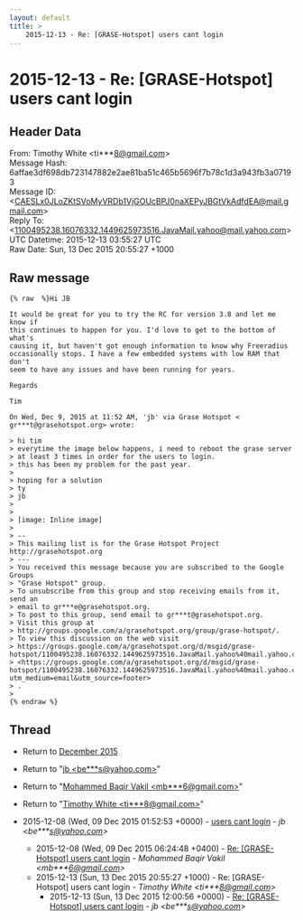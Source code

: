 ```yaml
---
layout: default
title: >
    2015-12-13 - Re: [GRASE-Hotspot] users cant login
---
```


# 2015-12-13 - Re: [GRASE-Hotspot] users cant login

## Header Data

From: Timothy White \<ti***8@gmail.com\><br>
Message Hash: 6affae3df698db723147882e2ae81ba51c465b5696f7b78c1d3a943fb3a07193<br>
Message ID: \<CAESLx0JLoZKtSVoMyVRDb1VjGOUcBPJ0naXEPyJBGtVkAdfdEA@mail.gmail.com\><br>
Reply To: \<1100495238.16076332.1449625973516.JavaMail.yahoo@mail.yahoo.com\><br>
UTC Datetime: 2015-12-13 03:55:27 UTC<br>
Raw Date: Sun, 13 Dec 2015 20:55:27 +1000<br>

## Raw message

```
{% raw  %}Hi JB

It would be great for you to try the RC for version 3.8 and let me know if
this continues to happen for you. I'd love to get to the bottom of what's
causing it, but haven't got enough information to know why Freeradius
occasionally stops. I have a few embedded systems with low RAM that don't
seem to have any issues and have been running for years.

Regards

Tim

On Wed, Dec 9, 2015 at 11:52 AM, 'jb' via Grase Hotspot <
gr***t@grasehotspot.org> wrote:

> hi tim
> everytime the image below happens, i need to reboot the grase server
> at least 3 times in order for the users to login.
> this has been my problem for the past year.
>
> hoping for a solution
> ty
> jb
>
>
> [image: Inline image]
>
> --
> This mailing list is for the Grase Hotspot Project http://grasehotspot.org
> ---
> You received this message because you are subscribed to the Google Groups
> "Grase Hotspot" group.
> To unsubscribe from this group and stop receiving emails from it, send an
> email to gr***e@grasehotspot.org.
> To post to this group, send email to gr***t@grasehotspot.org.
> Visit this group at
> http://groups.google.com/a/grasehotspot.org/group/grase-hotspot/.
> To view this discussion on the web visit
> https://groups.google.com/a/grasehotspot.org/d/msgid/grase-hotspot/1100495238.16076332.1449625973516.JavaMail.yahoo%40mail.yahoo.com
> <https://groups.google.com/a/grasehotspot.org/d/msgid/grase-hotspot/1100495238.16076332.1449625973516.JavaMail.yahoo%40mail.yahoo.com?utm_medium=email&utm_source=footer>
> .
>
{% endraw %}
```

## Thread

+ Return to [December 2015](/archive/2015/12)

+ Return to "[jb <be***s<span>@</span>yahoo.com>](/authors/be___s_at_yahoo_com)"
+ Return to "[Mohammed Baqir Vakil <mb***6<span>@</span>gmail.com>](/authors/mb___6_at_gmail_com)"
+ Return to "[Timothy White <ti***8<span>@</span>gmail.com>](/authors/ti___8_at_gmail_com)"

+ 2015-12-08 (Wed, 09 Dec 2015 01:52:53 +0000) - [users cant login](/archive/2015/12/472b1d3c54cc6e4fa433e789b332b1f919a4b913aba4a645dea2990cc235053e) - _jb \<be***s@yahoo.com\>_
  + 2015-12-08 (Wed, 09 Dec 2015 06:24:48 +0400) - [Re: [GRASE-Hotspot] users cant login](/archive/2015/12/3aa16b844bf143e20abbe1cfba55ba909cdc11d19b7f199743caccd6e61ca653) - _Mohammed Baqir Vakil \<mb***6@gmail.com\>_
  + 2015-12-13 (Sun, 13 Dec 2015 20:55:27 +1000) - Re: [GRASE-Hotspot] users cant login - _Timothy White \<ti***8@gmail.com\>_
    + 2015-12-13 (Sun, 13 Dec 2015 12:00:56 +0000) - [Re: [GRASE-Hotspot] users cant login](/archive/2015/12/4eed410ca2792ccc88b217f0b2a60d9b1b180a255571f4891b1b04a3279037fa) - _jb \<be***s@yahoo.com\>_

